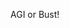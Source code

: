 AGI or Bust!

<!---
Future-Desire/Future-Desire is a ✨ special ✨ repository because its `README.md` (this file) appears on your GitHub profile.
You can click the Preview link to take a look at your changes.
--->
